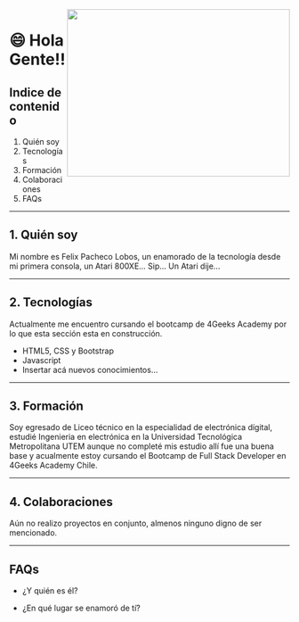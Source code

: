 <img src="https://user-images.githubusercontent.com/75093385/224395908-5a553576-1c04-471e-ab6d-a080fb8c8f87.gif" width="400" height="300" align="right" />

# 😄 Hola Gente!!  

## Indice de contenido

1. Quién soy
2. Tecnologías
3. Formación
4. Colaboraciones
5. FAQs

***
## 1. Quién soy

Mi nombre es Felix Pacheco Lobos, un enamorado de la tecnología desde mi primera consola, un Atari 800XE... Sip... Un Atari dije...

***
## 2. Tecnologías

Actualmente me encuentro cursando el bootcamp de 4Geeks Academy por lo que esta sección esta en construcción.

- HTML5, CSS y Bootstrap
- Javascript
- Insertar acá nuevos conocimientos...

***
## 3. Formación

Soy egresado de Liceo técnico en la especialidad de electrónica dígital, estudié Ingenieria en electrónica en la Universidad Tecnológica Metropolitana UTEM aunque no completé mis estudio allí fue una buena base y acualmente estoy cursando el Bootcamp de Full Stack Developer en 4Geeks Academy Chile.

***
## 4. Colaboraciones

Aún no realizo proyectos en conjunto, almenos ninguno digno de ser mencionado.

***
## FAQs

- ¿Y quién es él?


- ¿En qué lugar se enamoró de tí?
